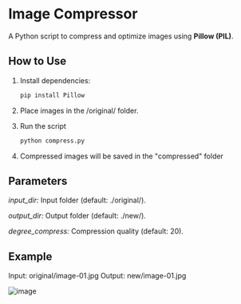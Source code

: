 # Image Compressor

A Python script to compress and optimize images using **Pillow (PIL)**.

## How to Use

1. Install dependencies:

   ```bash
   pip install Pillow
2. Place images in the /original/ folder.
  
3. Run the script
   ```bash
   python compress.py
4. Compressed images will be saved in the "compressed" folder

## Parameters
*input_dir:* Input folder (default: ./original/).

*output_dir:* Output folder (default: ./new/).

*degree_compress:* Compression quality (default: 20).

## Example
Input: original/image-01.jpg
Output: new/image-01.jpg

![image](https://github.com/user-attachments/assets/1ab90b39-a989-48ad-b0d0-abcba6a0cd19)
